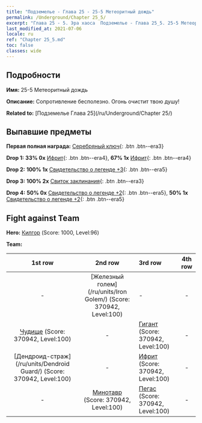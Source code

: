 ```yaml
---
title: "Подземелье - Глава 25 - 25-5 Метеоритный дождь"
permalink: /Underground/Chapter 25_5/
excerpt: "Глава 25 - 5. Эра хаоса  Подземелье - Глава 25_5. 25-5 Метеоритный дождь"
last_modified_at: 2021-07-06
locale: ru
ref: "Chapter 25_5.md"
toc: false
classes: wide
---
```


## Подробности

 **Имя:** 25-5 Метеоритный дождь

 **Описание:** Сопротивление бесполезно. Огонь очистит твою душу!

 **Related to:** [Подземелье Глава 25](/ru/Underground/Chapter 25/)

## Выпавшие предметы

 **Первая полная награда:** [Серебряный ключ](/ItemsRU/con_693/){: .btn .btn--era3}

 **Drop 1:** **33% 0x** [Ифрит](/ItemsRU/unt_231/){: .btn .btn--era4}, **67% 1x** [Ифрит](/ItemsRU/unt_231/){: .btn .btn--era4}

 **Drop 2:** **100% 1x** [Свидетельство о легенде +3](/ItemsRU/mat_88/){: .btn .btn--era5}

 **Drop 3:** **100% 2x** [Свиток заклинания](/ItemsRU/con_694/){: .btn .btn--era3}

 **Drop 4:** **50% 0x** [Свидетельство о легенде +2](/ItemsRU/mat_81/){: .btn .btn--era5}, **50% 1x** [Свидетельство о легенде +2](/ItemsRU/mat_81/){: .btn .btn--era5}


## Fight against Team
 **Hero:** [Килгор](/ru/heroes/Kilgor/) (Score: 1000, Level:96)

 **Team:**


  | 1st row | 2nd row | 3rd row | 4th row |
  |:----:|:----:|:----|:----:|
  | - | [Железный голем](/ru/units/Iron Golem/) (Score: 370942, Level:100)  | - | - |
  | [Чудище](/ru/units/Behemoth/) (Score: 370942, Level:100)  | - | [Гигант](/ru/units/Giant/) (Score: 370942, Level:100)  | - |
  | [Дендроид-страж](/ru/units/Dendroid Guard/) (Score: 370942, Level:100)  | - | [Ифрит](/ru/units/Efreeti/) (Score: 370942, Level:100)  | - |
  | - | [Минотавр](/ru/units/Minotaur/) (Score: 370942, Level:100)  | [Пегас](/ru/units/Pegasus/) (Score: 370942, Level:100)  | - |


